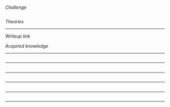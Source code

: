 *Challenge*
```python

```
*Theories*


---

*Writeup link* 

*Acquired knowledge*


---
## 


---
## 


---
## 


---
## 


---
## 


---
## 
